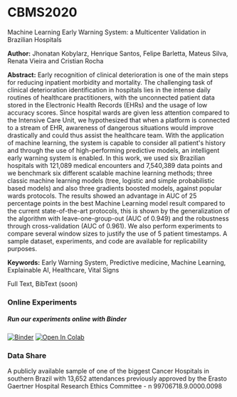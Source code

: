 # CBMS2020
Machine Learning Early Warning System: a Multicenter Validation in Brazilian Hospitals

**Author:** Jhonatan Kobylarz, Henrique Santos, Felipe Barletta, Mateus Silva, Renata Vieira and Cristian Rocha

**Abstract:** Early recognition of clinical deterioration is one of the main steps for reducing inpatient morbidity and mortality. The challenging task of clinical deterioration identification in hospitals lies in the intense daily routines of healthcare practitioners, with the unconnected patient data stored in the Electronic Health Records (EHRs) and the usage of low accuracy scores. Since hospital wards are given less attention compared to the Intensive Care Unit, we hypothesized that when a platform is connected to a stream of EHR, awareness of dangerous situations would improve drastically and could thus assist the healthcare team. With the application of machine learning, the system is capable to consider all patient's history and through the use of high-performing predictive models, an intelligent early warning system is enabled. In this work, we used six Brazilian hospitals with 121,089 medical encounters and 7,540,389 data points and we benchmark six different scalable machine learning methods; three classic machine learning models (tree, logistic and simple probabilistic based models) and also three gradients boosted models, against popular wards protocols. The results showed an advantage in AUC of 25 percentage points in the best Machine Learning model result compared to the current state-of-the-art protocols, this is shown by the generalization of the algorithm with leave-one-group-out (AUC of 0.949) and the robustness through cross-validation (AUC of 0.961). We also perform experiments to compare several window sizes to justify the use of 5 patient timestamps. A sample dataset, experiments, and code are available for replicability purposes.

**Keywords:** Early Warning System, Predictive medicine, Machine Learning, Explainable AI, Healthcare, Vital Signs

Full Text, BibText (soon)

### Online Experiments
##### Run our experiments online with Binder
[![Binder](https://mybinder.org/badge.svg)](https://mybinder.org/v2/gh/laura-health/cbms2020/master)
[![Open In Colab](https://colab.research.google.com/assets/colab-badge.svg)](https://colab.research.google.com/laura-health/cbms2020/blob/master/colab_experiments.ipynb)

### Data Share
A publicly available sample of one of the biggest Cancer Hospitals in southern Brazil with 13,652 attendances previously approved by the Erasto Gaertner Hospital Research Ethics Committee - n 99706718.9.0000.0098